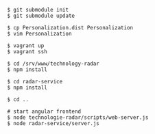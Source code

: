 

    $ git submodule init
    $ git submodule update

    $ cp Personalization.dist Personalization
    $ vim Personalization

    $ vagrant up
    $ vagrant ssh

    $ cd /srv/www/technology-radar
    $ npm install

    $ cd radar-service
    $ npm install

    $ cd ..

    # start angular frontend
    $ node technologie-radar/scripts/web-server.js
    $ node radar-service/server.js

